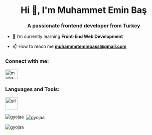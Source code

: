 <h1 align="center">Hi 👋, I'm Muhammet Emin Baş</h1>
<h3 align="center">A passionate frontend developer from Turkey</h3>

- 🌱 I’m currently learning **Front-End Web Development**

- 📫 How to reach me **muhammeteminbass@gmail.com**

<h3 align="left">Connect with me:</h3>
<p align="left">
<a href="https://linkedin.com/in/muhammet emin bas" target="blank"><img align="center" src="https://raw.githubusercontent.com/rahuldkjain/github-profile-readme-generator/master/src/images/icons/Social/linked-in-alt.svg" alt="muhammet emin bas" height="30" width="40" /></a>
</p>

<h3 align="left">Languages and Tools:</h3>
<p align="left"> <a href="https://git-scm.com/" target="_blank" rel="noreferrer"> <img src="https://www.vectorlogo.zone/logos/git-scm/git-scm-icon.svg" alt="git" width="40" height="40"/> </a> </p>

<p><img align="left" src="https://github-readme-stats.vercel.app/api/top-langs?username=gyojaa&show_icons=true&locale=en&layout=compact" alt="gyojaa" /></p>

<p>&nbsp;<img align="center" src="https://github-readme-stats.vercel.app/api?username=gyojaa&show_icons=true&locale=en" alt="gyojaa" /></p>

<p><img align="center" src="https://github-readme-streak-stats.herokuapp.com/?user=gyojaa&" alt="gyojaa" /></p>
